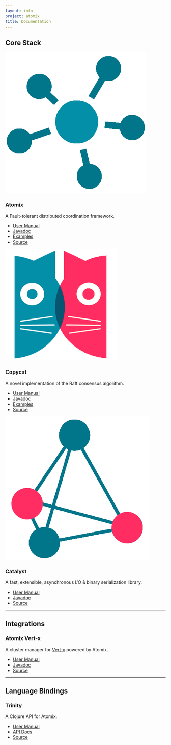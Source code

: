 ```yaml
---
layout: info
project: atomix
title: Documentation
---
```


<div class="documentation">
  <div class="row">
    <div class="col-sm-3">
      <h2><span id="core-stack"></span>Core Stack</h2>
    </div>
    <div class="col-sm-9">
      <div class="row">
        <div class="col-sm-4 project">
          <div class="logo-heading"><img src="/assets/img/logos/atomix.png" /><h3>Atomix</h3></div>
          <p>A Fault-tolerant distributed coordination framework.</p>
          <ul>
            <li><a href="/atomix/docs">User Manual</a></li>
            <li><a href="/atomix/api/latest">Javadoc</a></li>
            <li><a href="https://github.com/atomix/atomix/tree/master/examples">Examples</a></li>
            <li><a href="https://github.com/atomix/atomix">Source</a></li>
          </ul>
        </div>
        <div class="col-sm-4 project">
          <div class="logo-heading"><img src="/assets/img/logos/copycat.png" /><h3>Copycat</h3></div>
          <p>A novel implementation of the Raft consensus algorithm.</p>
          <ul>
            <li><a href="/copycat/docs">User Manual</a></li>
            <li><a href="/copycat/api/latest">Javadoc</a></li>
            <li><a href="https://github.com/atomix/copycat/tree/master/examples">Examples</a></li>
            <li><a href="https://github.com/atomix/copycat">Source</a></li>
          </ul>
        </div>
        <div class="col-sm-4 project">
          <div class="logo-heading"><img src="/assets/img/logos/catalyst.png" /><h3>Catalyst</h3></div>
          <p>A fast, extensible, asynchronous I/O & binary serialization library.</p>
          <ul>
            <li><a href="/catalyst/docs">User Manual</a></li>
            <li><a href="/catalyst/api/latest">Javadoc</a></li>
            <li><a href="https://github.com/atomix/catalyst">Source</a></li>
          </ul>
        </div>
      </div>
    </div>
  </div>
  <hr>
  <div class="row">
    <div class="col-sm-3">
      <h2><span id="integrations"></span>Integrations</h2>
    </div>
    <div class="col-sm-9">
      <div class="row">
        <div class="col-sm-4 project">
          <h3>Atomix Vert-x</h3>
          <p>A cluster manager for <a href="http://vertx.io">Vert-x</a> powered by Atomix.</p>
          <ul>
            <li><a href="https://github.com/atomix/atomix-vertx/blob/master/README.md#atomix-vertx-cluster-manager">User Manual</a></li>
            <li><a href="/atomix-vertx/api">Javadoc</a></li>
            <li><a href="https://github.com/atomix/atomix-vertx">Source</a></li>
          </ul>
        </div>
      </div>
    </div>
  </div>
  <hr>
  <div class="row">
    <div class="col-sm-3">
      <h2><span id="bindings"></span>Language Bindings</h2>
    </div>
    <div class="col-sm-9">
      <div class="row">
        <div class="col-sm-4 project">
          <h3>Trinity</h3>
          <p>A Clojure API for Atomix.</p>
          <ul>
            <li><a href="https://github.com/atomix/trinity/blob/master/README.md#trinity">User Manual</a></li>
            <li><a href="/trinity/api/">API Docs</a></li>
            <li><a href="https://github.com/atomix/trinity">Source</a></li>
          </ul>
        </div>
      </div>
    </div>
  </div>
</div>
